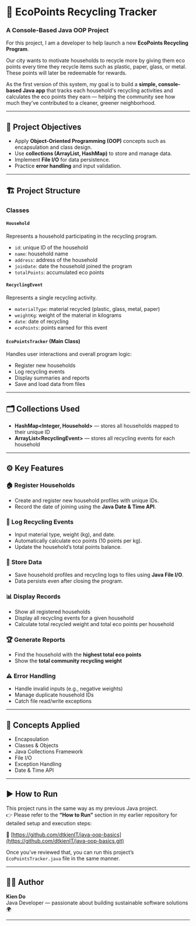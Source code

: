 # 🌱 EcoPoints Recycling Tracker

### A Console-Based Java OOP Project

For this project, I am a developer to help launch a new **EcoPoints Recycling Program**.

Our city wants to motivate households to recycle more by giving them eco points every time they recycle items such as plastic, paper, glass, or metal. These points will later be redeemable for rewards.  

As the first version of this system, my goal is to build a **simple, console-based Java app** that tracks each household's recycling activities and calculates the eco points they earn — helping the community see how much they’ve contributed to a cleaner, greener neighborhood.

---

## 🧩 Project Objectives
- Apply **Object-Oriented Programming (OOP)** concepts such as encapsulation and class design.
- Use **collections (ArrayList, HashMap)** to store and manage data.
- Implement **File I/O** for data persistence.
- Practice **error handling** and input validation.

---

## 🏗️ Project Structure

### Classes
#### `Household`
Represents a household participating in the recycling program.
- `id`: unique ID of the household  
- `name`: household name  
- `address`: address of the household  
- `joinDate`: date the household joined the program  
- `totalPoints`: accumulated eco points  

#### `RecyclingEvent`
Represents a single recycling activity.
- `materialType`: material recycled (plastic, glass, metal, paper)  
- `weightKg`: weight of the material in kilograms  
- `date`: date of recycling  
- `ecoPoints`: points earned for this event  

#### `EcoPointsTracker` (Main Class)
Handles user interactions and overall program logic:
- Register new households  
- Log recycling events  
- Display summaries and reports  
- Save and load data from files  

---

## 🗂️ Collections Used
- **HashMap\<Integer, Household\>** — stores all households mapped to their unique ID  
- **ArrayList\<RecyclingEvent\>** — stores all recycling events for each household  

---

## ⚙️ Key Features

### 🏠 Register Households
- Create and register new household profiles with unique IDs.  
- Record the date of joining using the **Java Date & Time API**.  

### 🔄 Log Recycling Events
- Input material type, weight (kg), and date.  
- Automatically calculate eco points (10 points per kg).  
- Update the household’s total points balance.  

### 💾 Store Data
- Save household profiles and recycling logs to files using **Java File I/O**.  
- Data persists even after closing the program.  

### 📊 Display Records
- Show all registered households  
- Display all recycling events for a given household  
- Calculate total recycled weight and total eco points per household  

### 🏆 Generate Reports
- Find the household with the **highest total eco points**  
- Show the **total community recycling weight**  

### ⚠️ Error Handling
- Handle invalid inputs (e.g., negative weights)  
- Manage duplicate household IDs  
- Catch file read/write exceptions  

---


## 🧠 Concepts Applied
- Encapsulation  
- Classes & Objects  
- Java Collections Framework  
- File I/O  
- Exception Handling  
- Date & Time API  

---

## ▶️ How to Run

This project runs in the same way as my previous Java project.  
👉 Please refer to the **“How to Run”** section in my earlier repository for detailed setup and execution steps:  

🔗 [https://github.com/dtkienIT/java-oop-basics](https://github.com/dtkienIT/java-oop-basics.git)

Once you’ve reviewed that, you can run this project’s `EcoPointsTracker.java` file in the same manner.

---

## 🧑‍💻 Author
**Kien Do**  
Java Developer — passionate about building sustainable software solutions 🌍

---

